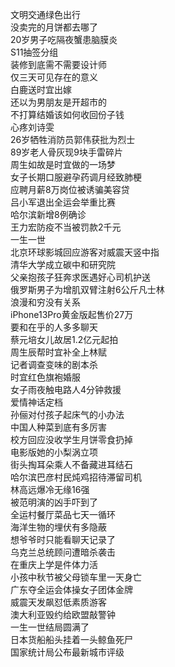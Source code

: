 文明交通绿色出行  
没卖完的月饼都去哪了  
20岁男子吃隔夜蟹患脑膜炎  
S11抽签分组  
装修到底需不需要设计师  
仅三天可见存在的意义  
白鹿送时宜出嫁  
还以为男朋友是开超市的  
不打算结婚该如何收回份子钱  
心疼刘诗雯  
26岁牺牲消防员郭伟获批为烈士  
89岁老人骨灰现9块手雷碎片  
周生如故是时宜做的一场梦  
女子长期口服避孕药调月经致肺梗  
应聘月薪8万岗位被诱骗美容贷  
吕小军退出全运会举重比赛  
哈尔滨新增8例确诊  
王力宏防疫不当被罚款2千元  
一生一世  
北京环球影城回应游客对威震天竖中指  
清华大学成立碳中和研究院  
父亲抱孩子狂奔求医遇好心司机护送  
俄罗斯男子为增肌双臂注射6公斤凡士林  
浪漫和穷没有关系  
iPhone13Pro黄金版起售价27万  
要和在乎的人多多聊天  
蔡元培女儿故居1.2亿元起拍  
周生辰帮时宜补全上林赋  
记者调查变味的剧本杀  
时宜红色旗袍婚服  
女子雨夜触电路人4分钟救援  
爱情神话定档  
孙俪对付孩子起床气的小办法  
中国人种菜到底有多厉害  
校方回应没收学生月饼零食扔掉  
电影版她的小梨涡立项  
街头掏耳朵乘人不备藏进耳结石  
哈尔滨巴彦村民炖鸡招待滞留司机  
林高远爆冷无缘16强  
被范明演的凶手吓到了  
全运村餐厅菜品七天一循环  
海洋生物的埋伏有多隐蔽  
想爷爷时只能看聊天记录了  
乌克兰总统顾问遭暗杀袭击  
在重庆上学是件体力活  
小孩中秋节被父母锁车里一天身亡  
广东夺全运会体操女子团体金牌  
威震天发飙怼低素质游客  
澳大利亚毁约给欧盟敲警钟  
一生一世结局圆满了  
日本货船船头挂着一头鲸鱼死尸  
国家统计局公布最新城市评级  
